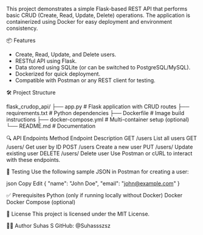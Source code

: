 This project demonstrates a simple Flask-based REST API that performs basic CRUD (Create, Read, Update, Delete) operations. The application is containerized using Docker for easy deployment and environment consistency.

 📦 Features

- Create, Read, Update, and Delete users.
- RESTful API using Flask.
- Data stored using SQLite (or can be switched to PostgreSQL/MySQL).
- Dockerized for quick deployment.
- Compatible with Postman or any REST client for testing.

 🛠️ Project Structure

flask_crudop_api/
├── app.py # Flask application with CRUD routes
├── requirements.txt # Python dependencies
├── Dockerfile # Image build instructions
├── docker-compose.yml # Multi-container setup (optional)
└── README.md # Documentation

 
🔍 API Endpoints
Method	Endpoint	Description
GET	/users	List all users
GET	/users/<id>	Get user by ID
POST	/users	Create a new user
PUT	/users/<id>	Update existing user
DELETE	/users/<id>	Delete user
Use Postman or cURL to interact with these endpoints.


🧪 Testing
Use the following sample JSON in Postman for creating a user:

json
Copy
Edit
{
  "name": "John Doe",
  "email": "john@example.com"
}


✅ Prerequisites
Python (only if running locally without Docker)
Docker
Docker Compose (optional)


🧾 License
This project is licensed under the MIT License.


🙋‍♂️ Author
Suhas S
GitHub: @Suhassszsz


